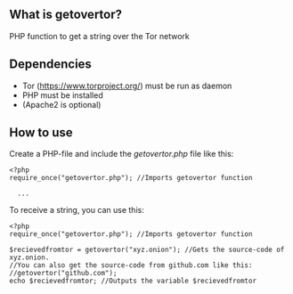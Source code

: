## What is getovertor?
PHP function to get a string over the Tor network

## Dependencies

 - Tor (https://www.torproject.org/) must be run as daemon
 - PHP must be installed
 - (Apache2 is optional)
## How to use
Create a PHP-file and include the *getovertor.php* file like this:

    <?php
    require_once("getovertor.php"); //Imports getovertor function

	  ...

To receive a string, you can use this:

    <?php
    require_once("getovertor.php"); //Imports getovertor function
    
    $recievedfromtor = getovertor("xyz.onion"); //Gets the source-code of xyz.onion.
    //You can also get the source-code from github.com like this:
    //getovertor("github.com");
    echo $recievedfromtor; //Outputs the variable $recievedfromtor
